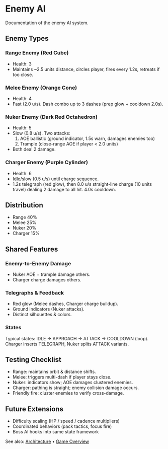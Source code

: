 # Enemy AI

Documentation of the enemy AI system.

## Enemy Types

### Range Enemy (Red Cube)

- Health: 3
- Maintains ~2.5 units distance, circles player, fires every 1.2s, retreats if too close.

### Melee Enemy (Orange Cone)

- Health: 4
- Fast (2.0 u/s). Dash combo up to 3 dashes (prep glow + cooldown 2.0s).

### Nuker Enemy (Dark Red Octahedron)

- Health: 5
- Slow (0.8 u/s). Two attacks:
  1. AOE ballistic (ground indicator, 1.5s warn, damages enemies too)
  2. Trample (close-range AOE if player < 2.0 units)
- Both deal 2 damage.

### Charger Enemy (Purple Cylinder)

- Health: 6
- Idle/slow (0.5 u/s) until charge sequence.
- 1.2s telegraph (red glow), then 8.0 u/s straight-line charge (10 units travel) dealing 2 damage to all hit. 4.0s cooldown.

## Distribution

- Range 40%
- Melee 25%
- Nuker 20%
- Charger 15%

## Shared Features

### Enemy-to-Enemy Damage

- Nuker AOE + trample damage others.
- Charger charge damages others.

### Telegraphs & Feedback

- Red glow (Melee dashes, Charger charge buildup).
- Ground indicators (Nuker attacks).
- Distinct silhouettes & colors.

### States

Typical states: IDLE → APPROACH → ATTACK → COOLDOWN (loop). Charger inserts TELEGRAPH, Nuker splits ATTACK variants.

## Testing Checklist

- Range: maintains orbit & distance shifts.
- Melee: triggers multi-dash if player stays close.
- Nuker: indicators show; AOE damages clustered enemies.
- Charger: pathing is straight; enemy collision damage occurs.
- Friendly fire: cluster enemies to verify cross-damage.

## Future Extensions

- Difficulty scaling (HP / speed / cadence multipliers)
- Coordinated behaviors (pack tactics, focus fire)
- Boss AI hooks into same state framework

See also: [Architecture](./Architecture.md) • [Game Overview](./GameInfo.md)
